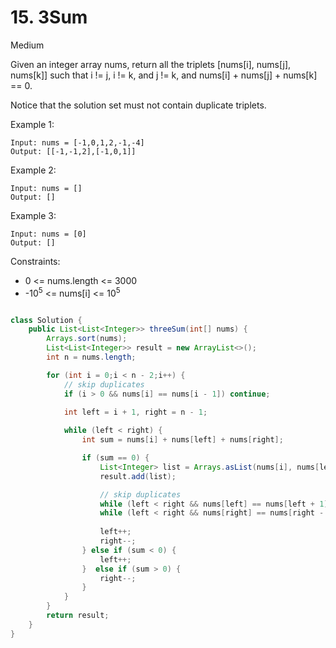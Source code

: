# 15. 3Sum
Medium


Given an integer array nums, return all the triplets [nums[i], nums[j], nums[k]] such that i != j, i != k, and j != k, and nums[i] + nums[j] + nums[k] == 0.

Notice that the solution set must not contain duplicate triplets.

 

Example 1:
```
Input: nums = [-1,0,1,2,-1,-4]
Output: [[-1,-1,2],[-1,0,1]]
```
Example 2:
```
Input: nums = []
Output: []
```
Example 3:
```
Input: nums = [0]
Output: []
 ```

Constraints:

- 0 <= nums.length <= 3000
- -10<sup>5</sup> <= nums[i] <= 10<sup>5</sup>

```java

class Solution {
    public List<List<Integer>> threeSum(int[] nums) {
        Arrays.sort(nums);
        List<List<Integer>> result = new ArrayList<>();
        int n = nums.length;

        for (int i = 0;i < n - 2;i++) {
            // skip duplicates
            if (i > 0 && nums[i] == nums[i - 1]) continue;
            
            int left = i + 1, right = n - 1;

            while (left < right) {
                int sum = nums[i] + nums[left] + nums[right];

                if (sum == 0) {
                    List<Integer> list = Arrays.asList(nums[i], nums[left], nums[right]);
                    result.add(list);

                    // skip duplicates 
                    while (left < right && nums[left] == nums[left + 1]) left++;
                    while (left < right && nums[right] == nums[right - 1]) right--;
                    
                    left++;
                    right--;
                } else if (sum < 0) {
                    left++;
                }  else if (sum > 0) {
                    right--;
                }
            }
        }
        return result;
    }
}

```
